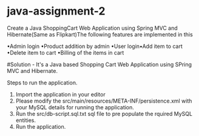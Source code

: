 # java-assignment-2
Create a Java ShoppingCart Web Application using Spring MVC and Hibernate(Same as Flipkart)The following features are implemented in this

  •Admin login
  •Product addition by admin
  •User login•Add item to cart 
  •Delete item to cart
  •Billing of the items in cart
  
#Solution - 
It's a Java based Shopping Cart Web Application using SPring MVC and Hibernate.

Steps to run the application.

1. Import the application in your editor
2. Please modify the src/main/resources/META-INF/persistence.xml with your MySQL details for running the application.
3. Run the src/db-script.sql.txt sql file to pre populate the rquired MySQL entities.
4. Run the application.

